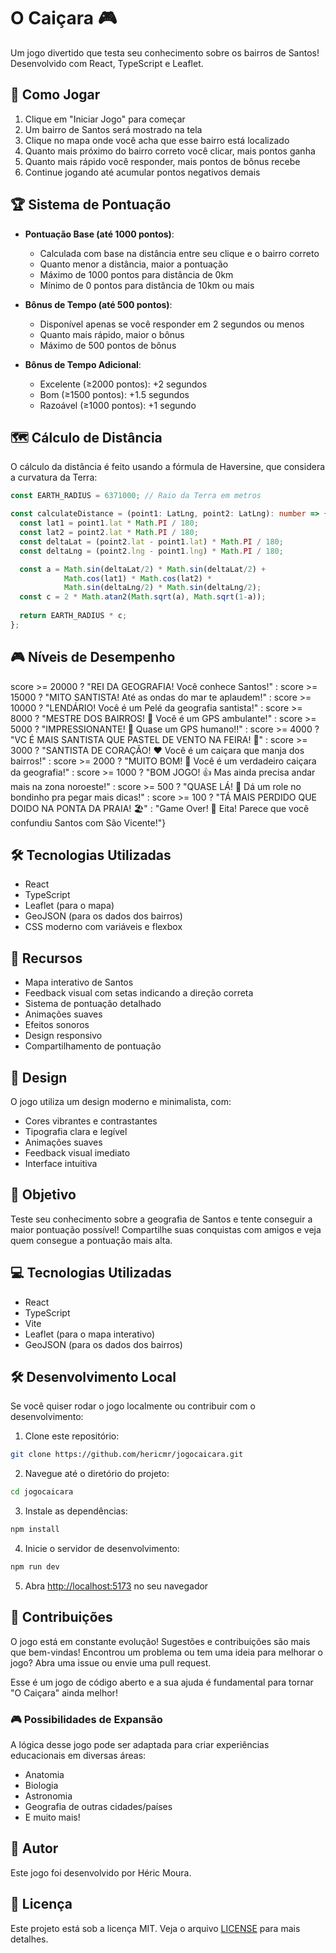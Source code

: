 # O Caiçara 🎮

Um jogo divertido que testa seu conhecimento sobre os bairros de Santos! Desenvolvido com React, TypeScript e Leaflet.

## 🎯 Como Jogar

1. Clique em "Iniciar Jogo" para começar
2. Um bairro de Santos será mostrado na tela
3. Clique no mapa onde você acha que esse bairro está localizado
4. Quanto mais próximo do bairro correto você clicar, mais pontos ganha
5. Quanto mais rápido você responder, mais pontos de bônus recebe
6. Continue jogando até acumular pontos negativos demais

## 🏆 Sistema de Pontuação

- **Pontuação Base (até 1000 pontos)**:
  - Calculada com base na distância entre seu clique e o bairro correto
  - Quanto menor a distância, maior a pontuação
  - Máximo de 1000 pontos para distância de 0km
  - Mínimo de 0 pontos para distância de 10km ou mais

- **Bônus de Tempo (até 500 pontos)**:
  - Disponível apenas se você responder em 2 segundos ou menos
  - Quanto mais rápido, maior o bônus
  - Máximo de 500 pontos de bônus

- **Bônus de Tempo Adicional**:
  - Excelente (≥2000 pontos): +2 segundos
  - Bom (≥1500 pontos): +1.5 segundos
  - Razoável (≥1000 pontos): +1 segundo

## 🗺️ Cálculo de Distância

O cálculo da distância é feito usando a fórmula de Haversine, que considera a curvatura da Terra:

```typescript
const EARTH_RADIUS = 6371000; // Raio da Terra em metros

const calculateDistance = (point1: LatLng, point2: LatLng): number => {
  const lat1 = point1.lat * Math.PI / 180;
  const lat2 = point2.lat * Math.PI / 180;
  const deltaLat = (point2.lat - point1.lat) * Math.PI / 180;
  const deltaLng = (point2.lng - point1.lng) * Math.PI / 180;

  const a = Math.sin(deltaLat/2) * Math.sin(deltaLat/2) +
            Math.cos(lat1) * Math.cos(lat2) *
            Math.sin(deltaLng/2) * Math.sin(deltaLng/2);
  const c = 2 * Math.atan2(Math.sqrt(a), Math.sqrt(1-a));
  
  return EARTH_RADIUS * c;
};
```

## 🎮 Níveis de Desempenho

score >= 20000 ? "REI DA GEOGRAFIA! Você conhece Santos!" :
 score >= 15000 ? "MITO SANTISTA! Até as ondas do mar te aplaudem!" :
 score >= 10000 ? "LENDÁRIO! Você é um Pelé da geografia santista!" :
 score >= 8000 ? "MESTRE DOS BAIRROS! 🧠 Você é um GPS ambulante!" :
 score >= 5000 ? "IMPRESSIONANTE! 🌟 Quase um GPS humano!!" :
 score >= 4000 ? "VC É MAIS SANTISTA QUE PASTEL DE VENTO NA FEIRA! 🥟" :
 score >= 3000 ? "SANTISTA DE CORAÇÃO! ❤️ Você é um caiçara que manja dos bairros!" :
 score >= 2000 ? "MUITO BOM! 👏 Você é um verdadeiro caiçara da geografia!" :
 score >= 1000 ? "BOM JOGO! 👍 Mas ainda precisa andar mais na zona noroeste!" :
 score >= 500 ? "QUASE LÁ! 🎯 Dá um role no bondinho pra pegar mais dicas!" :
 score >= 100 ? "TÁ MAIS PERDIDO QUE DOIDO NA PONTA DA PRAIA! 🏖️" :
 "Game Over! 🚨 Eita! Parece que você confundiu Santos com São Vicente!"}


## 🛠️ Tecnologias Utilizadas

- React
- TypeScript
- Leaflet (para o mapa)
- GeoJSON (para os dados dos bairros)
- CSS moderno com variáveis e flexbox

## 🎵 Recursos

- Mapa interativo de Santos
- Feedback visual com setas indicando a direção correta
- Sistema de pontuação detalhado
- Animações suaves
- Efeitos sonoros
- Design responsivo
- Compartilhamento de pontuação

## 🎨 Design

O jogo utiliza um design moderno e minimalista, com:
- Cores vibrantes e contrastantes
- Tipografia clara e legível
- Animações suaves
- Feedback visual imediato
- Interface intuitiva

## 🎯 Objetivo

Teste seu conhecimento sobre a geografia de Santos e tente conseguir a maior pontuação possível! Compartilhe suas conquistas com amigos e veja quem consegue a pontuação mais alta.

## 💻 Tecnologias Utilizadas

- React
- TypeScript
- Vite
- Leaflet (para o mapa interativo)
- GeoJSON (para os dados dos bairros)

## 🛠️ Desenvolvimento Local

Se você quiser rodar o jogo localmente ou contribuir com o desenvolvimento:

1. Clone este repositório:
```bash
git clone https://github.com/hericmr/jogocaicara.git
```

2. Navegue até o diretório do projeto:
```bash
cd jogocaicara
```

3. Instale as dependências:
```bash
npm install
```

4. Inicie o servidor de desenvolvimento:
```bash
npm run dev
```

5. Abra [http://localhost:5173](http://localhost:5173) no seu navegador

## 🤝 Contribuições

O jogo está em constante evolução! Sugestões e contribuições são mais que bem-vindas! Encontrou um problema ou tem uma ideia para melhorar o jogo? Abra uma issue ou envie uma pull request.

Esse é um jogo de código aberto e a sua ajuda é fundamental para tornar "O Caiçara" ainda melhor!

### 🎮 Possibilidades de Expansão

A lógica desse jogo pode ser adaptada para criar experiências educacionais em diversas áreas:
- Anatomia
- Biologia
- Astronomia
- Geografia de outras cidades/países
- E muito mais!

## 👤 Autor

Este jogo foi desenvolvido por Héric Moura.

## 📝 Licença

Este projeto está sob a licença MIT. Veja o arquivo [LICENSE](LICENSE) para mais detalhes.
